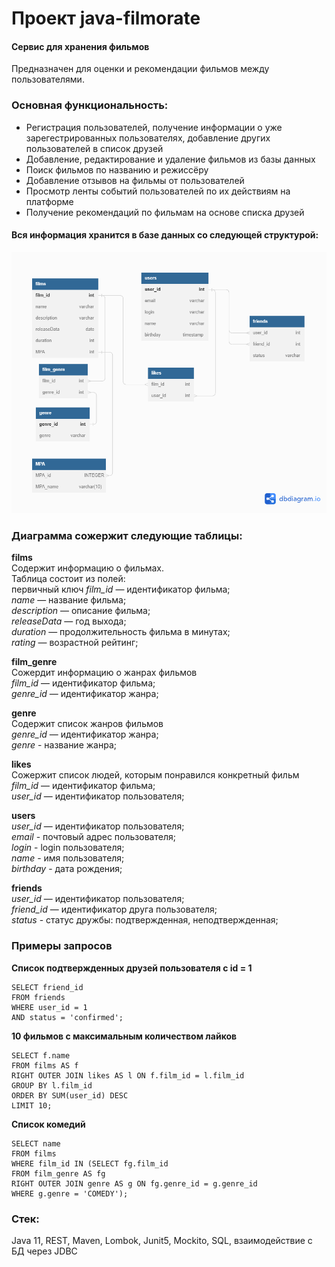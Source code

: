 # Проект java-filmorate  
#### Сервис для хранения фильмов  

Предназначен для оценки и рекомендации фильмов между пользователями.  

### Основная функциональность:  
* Регистрация пользователей, получение информации о уже зарегестрированных пользователях, добавление других пользователей в список друзей  
* Добавление, редактирование и удаление фильмов из базы данных   
* Поиск фильмов по названию и режиссёру  
* Добавление отзывов на фильмы от пользователей  
* Просмотр ленты событий пользователей по их действиям на платформе  
* Получение рекомендаций по фильмам на основе списка друзей  


#### Вся информация хранится в базе данных со следующей структурой:
![Database structure](https://github.com/ol5ga/java-filmorate/blob/add-database/Database%20structure.png)

### Диаграмма сожержит следующие таблицы:

**films**  
Содержит информацию о фильмах.  
Таблица состоит из полей:  
первичный ключ _film_id_ — идентификатор фильма;  
_name_ — название фильма;  
_description_ — описание фильма;  
_releaseData_ — год выхода;  
_duration_ — продолжительность фильма в минутах;  
_rating_ — возрастной рейтинг;  
  
**film_genre**  
Сожердит информацию о жанрах фильмов  
_film_id_ — идентификатор фильма;    
_genre_id_ — идентификатор жанра;   
  
**genre**   
Содержит список жанров фильмов  
_genre_id_ — идентификатор жанра;  
_genre_ - название жанра;    
  
**likes**  
Сожержит список людей, которым понравился конкретный фильм  
_film_id_ — идентификатор фильма;  
_user_id_ — идентификатор пользователя;  
  
**users**  
_user_id_ — идентификатор пользователя;  
_email_ - почтовый адрес пользователя;  
_login_ - login пользователя;  
_name_ - имя пользователя;  
_birthday_ - дата рождения;  

**friends**  
_user_id_ — идентификатор пользователя;  
_friend_id_ — идентификатор друга пользователя;  
_status_ - статус дружбы: подтвержденная, неподтвержденная;  

### Примеры запросов  
**Список подтвержденных друзей пользователя с id = 1**  

    SELECT friend_id  
    FROM friends  
    WHERE user_id = 1  
    AND status = 'confirmed';  

  
  

**10 фильмов с максимальным количеством лайков**  

    SELECT f.name  
    FROM films AS f  
    RIGHT OUTER JOIN likes AS l ON f.film_id = l.film_id  
    GROUP BY l.film_id  
    ORDER BY SUM(user_id) DESC  
    LIMIT 10;  

  
**Список комедий**  

    SELECT name  
    FROM films  
    WHERE film_id IN (SELECT fg.film_id  
    FROM film_genre AS fg  
    RIGHT OUTER JOIN genre AS g ON fg.genre_id = g.genre_id  
    WHERE g.genre = 'COMEDY');  


### Стек:
Java 11, REST, Maven, Lombok, Junit5, Mockito, SQL, взаимодействие с БД через JDBC
